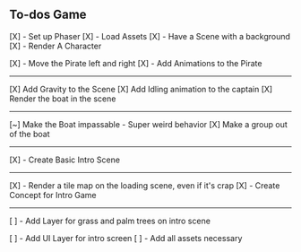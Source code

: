 

## To-dos Game

[X] - Set up Phaser
[X] - Load Assets
[X] - Have a Scene with a background
[X] - Render A Character

[X] - Move the Pirate left and right
[X] - Add Animations to the Pirate

----------------------------------------

[X] Add Gravity to the Scene
[X] Add Idling animation to the captain
[X] Render the boat in the scene

-----------------------------------------

[~] Make the Boat impassable - Super weird behavior
[X] Make a group out of the boat

-----------------------------------------

[X] - Create Basic Intro Scene

------------------------------------------

[X] - Render a tile map on the loading scene, even if it's crap
[X] - Create Concept for Intro Game

-----------------------------------------------

[ ] - Add Layer for grass and palm trees on intro scene 

[ ] - Add UI Layer for intro screen
 [ ] - Add all assets necessary
